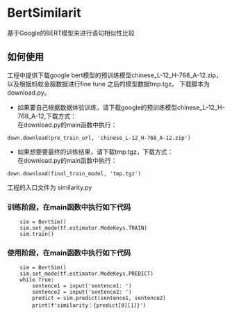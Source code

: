 # BertSimilarit
基于Google的BERT模型来进行语句相似性比较
## 如何使用
工程中提供下载google bert模型的预训练模型chinese_L-12_H-768_A-12.zip，以及根据蚂蚁金服数据进行fine tune 之后的模型数据tmp.tgz。 下载脚本为 download.py。   
- 如果要自己根据数据体验训练，请下载google的预训练模型chinese_L-12_H-768_A-12,下载方式：    
在download.py的main函数中执行：
```
down.download(pre_train_url, 'chinese_L-12_H-768_A-12.zip')
```
- 如果想要要最终的训练结果，请下载tmp.tgz，下载方式：  
在download.py的main函数中执行：
```
down.download(final_train_model, 'tmp.tgz')
```
工程的入口文件为 similarity.py
### 训练阶段，在main函数中执行如下代码
```
    sim = BertSim()
    sim.set_mode(tf.estimator.ModeKeys.TRAIN)
    sim.train()
```

### 使用阶段，在main函数中执行如下代码
```
    sim = BertSim()
    sim.set_mode(tf.estimator.ModeKeys.PREDICT)
    while True:
        sentence1 = input('sentence1: ')
        sentence2 = input('sentence2: ')
        predict = sim.predict(sentence1, sentence2)
        print(f'similarity：{predict[0][1]}')

```

